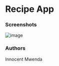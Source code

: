 # Recipe App

### Screenshots
![image](https://github.com/user-attachments/assets/990d9819-e354-4d04-859b-7ba165981991)

### Authors
Innocent Mwenda
